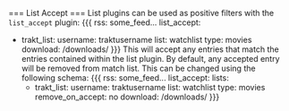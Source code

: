 === List Accept ===
List plugins can be used as positive filters with the `list_accept` plugin:
{{{
rss: some_feed...
list_accept:
  - trakt_list:
      username: traktusername
      list: watchlist
      type: movies
download: /downloads/
}}}
This will accept any entries that match the entries contained within the list plugin. 
By default, any accepted entry will be removed from match list. This can be changed using the following schema:
{{{
rss: some_feed...
list_accept:
  lists:
    - trakt_list:
        username: traktusername
        list: watchlist
        type: movies
  remove_on_accept: no
download: /downloads/
}}}